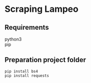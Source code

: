# Scraping Lampeo

## Requirements
python3\
pip
## Preparation project folder
```
pip install bs4
pip install requests
```